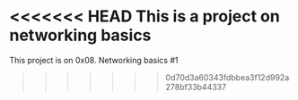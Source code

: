<<<<<<< HEAD
This is a project on networking basics
=======
This project is on 0x08. Networking basics #1
>>>>>>> 0d70d3a60343fdbbea3f12d992a278bf33b44337
